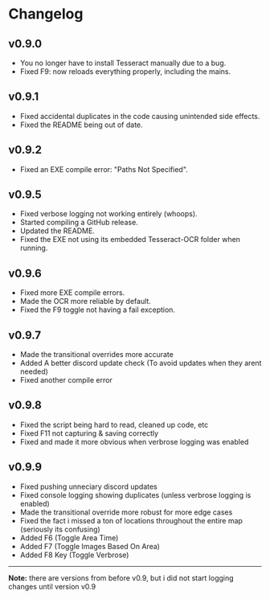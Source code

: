 # Changelog

## v0.9.0
- You no longer have to install Tesseract manually due to a bug.
- Fixed F9: now reloads everything properly, including the mains.

## v0.9.1
- Fixed accidental duplicates in the code causing unintended side effects.
- Fixed the README being out of date.

## v0.9.2
- Fixed an EXE compile error: "Paths Not Specified".

## v0.9.5
- Fixed verbose logging not working entirely (whoops).
- Started compiling a GitHub release.
- Updated the README.
- Fixed the EXE not using its embedded Tesseract-OCR folder when running.

## v0.9.6
- Fixed more EXE compile errors.
- Made the OCR more reliable by default.
- Fixed the F9 toggle not having a fail exception.

## v0.9.7
- Made the transitional overrides more accurate
- Added A better discord update check (To avoid updates when they arent needed)
- Fixed another compile error

## v0.9.8
- Fixed the script being hard to read, cleaned up code, etc
- Fixed F11 not capturing & saving correctly
- Fixed and made it more obvious when verbrose logging was enabled 

## v0.9.9
- Fixed pushing unneciary discord updates
- Fixed console logging showing duplicates (unless verbrose logging is enabled)
- Made the transitional override more robust for more edge cases
- Fixed the fact i missed a ton of locations throughout the entire map (seriously its confusing)
- Added F6 (Toggle Area Time)
- Added F7 (Toggle Images Based On Area)
- Added F8 Key (Toggle Verbrose)

---

**Note:** there are versions from before v0.9, but i did not start logging changes until version v0.9
